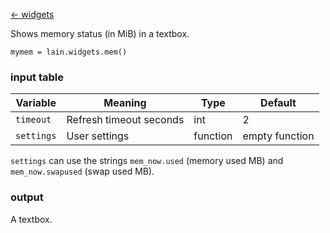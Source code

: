 [<- widgets](https://github.com/copycat-killer/lain/wiki/Widgets)

Shows memory status (in MiB) in a textbox.

	mymem = lain.widgets.mem()

### input table

Variable | Meaning | Type | Default
--- | --- | --- | ---
`timeout` | Refresh timeout seconds | int | 2
`settings` | User settings | function | empty function

`settings` can use the strings `mem_now.used` (memory used MB) and `mem_now.swapused` (swap used MB).

### output

A textbox.
